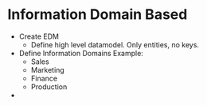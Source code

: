 # Information Domain Based 
- Create EDM
	- Define high level datamodel. Only entities,  no keys.
- Define Information Domains
	Example: 
	- Sales
	- Marketing
	- Finance
	- Production
- 